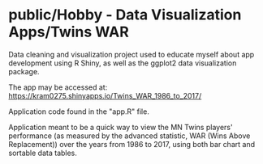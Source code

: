 # public/Hobby - Data Visualization Apps/Twins WAR

Data cleaning and visualization project used to educate myself about app development using R Shiny, as well as the ggplot2 data visualization package.

The app may be accessed at: https://kram0275.shinyapps.io/Twins_WAR_1986_to_2017/

Application code found in the "app.R" file.

Application meant to be a quick way to view the MN Twins players' performance (as measured by the advanced statistic, WAR (Wins Above Replacement)) over the years from 1986 to 2017, using both bar chart and sortable data tables.